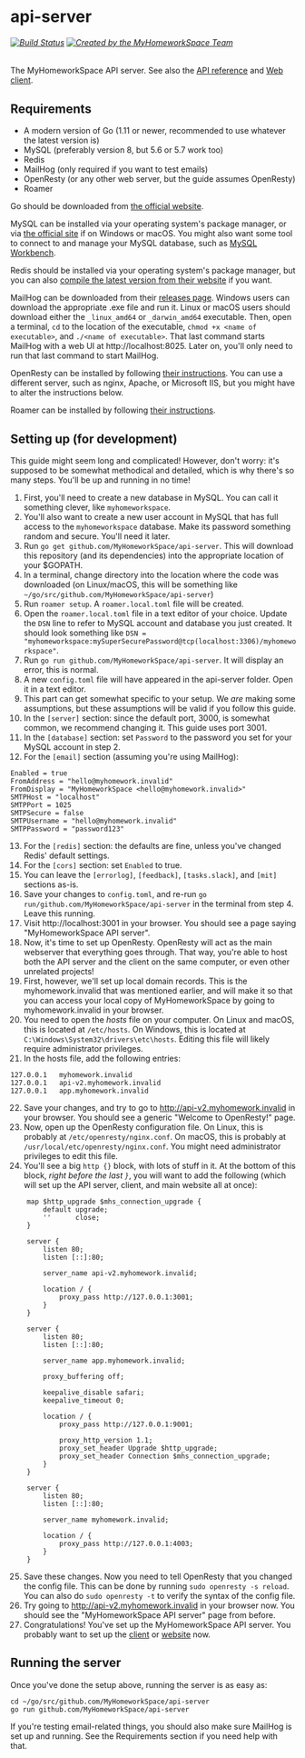 # api-server
###### [![Build Status](https://travis-ci.org/MyHomeworkSpace/api-server.svg?branch=master)](https://travis-ci.org/MyHomeworkSpace/api-server) [![Created by the MyHomeworkSpace Team](https://img.shields.io/badge/Created%20by-MyHomeworkSpace%20Team-3698dc.svg)](https://github.com/MyHomeworkSpace)
The MyHomeworkSpace API server. See also the [API reference](https://support.myhomework.space/apireference) and [Web client](https://github.com/MyHomeworkSpace/client).

## Requirements
* A modern version of Go (1.11 or newer, recommended to use whatever the latest version is)
* MySQL (preferably version 8, but 5.6 or 5.7 work too)
* Redis
* MailHog (only required if you want to test emails)
* OpenResty (or any other web server, but the guide assumes OpenResty)
* Roamer

Go should be downloaded from [the official website](https://golang.org/dl/).

MySQL can be installed via your operating system's package manager, or via [the official site](https://dev.mysql.com/downloads/mysql/) if on Windows or macOS. You might also want some tool to connect to and manage your MySQL database, such as [MySQL Workbench](https://dev.mysql.com/downloads/workbench/).

Redis should be installed via your operating system's package manager, but you can also [compile the latest version from their website](https://redis.io/) if you want.

MailHog can be downloaded from their [releases page](https://github.com/mailhog/MailHog/releases/v1.0.0). Windows users can download the appropriate .exe file and run it. Linux or macOS users should download either the `_linux_amd64` or `_darwin_amd64` executable. Then, open a terminal, `cd` to the location of the executable, `chmod +x <name of executable>`, and `./<name of executable>`. That last command starts MailHog with a web UI at http://localhost:8025. Later on, you'll only need to run that last command to start MailHog.

OpenResty can be installed by following [their instructions](https://openresty.org/en/download.html). You can use a different server, such as nginx, Apache, or Microsoft IIS, but you might have to alter the instructions below.

Roamer can be installed by following [their instructions](https://github.com/thatoddmailbox/roamer/wiki/installation).

## Setting up (for development)
This guide might seem long and complicated! However, don't worry: it's supposed to be somewhat methodical and detailed, which is why there's so many steps. You'll be up and running in no time!

1. First, you'll need to create a new database in MySQL. You can call it something clever, like `myhomeworkspace`.
2. You'll also want to create a new user account in MySQL that has full access to the `myhomeworkspace` database. Make its password something random and secure. You'll need it later.
3. Run `go get github.com/MyHomeworkSpace/api-server`. This will download this repository (and its dependencies) into the appropriate location of your $GOPATH.
4. In a terminal, change directory into the location where the code was downloaded (on Linux/macOS, this will be something like `~/go/src/github.com/MyHomeworkSpace/api-server`)
5. Run `roamer setup`. A `roamer.local.toml` file will be created.
6. Open the `roamer.local.toml` file in a text editor of your choice. Update the `DSN` line to refer to MySQL account and database you just created. It should look something like `DSN = "myhomeworkspace:mySuperSecurePassword@tcp(localhost:3306)/myhomeworkspace"`.
7. Run `go run github.com/MyHomeworkSpace/api-server`. It will display an error, this is normal.
8. A new `config.toml` file will have appeared in the api-server folder. Open it in a text editor.
9. This part can get somewhat specific to your setup. We _are_ making some assumptions, but these assumptions will be valid if you follow this guide.
10. In the `[server]` section: since the default port, 3000, is somewhat common, we recommend changing it. This guide uses port 3001.
11. In the `[database]` section: set `Password` to the password you set for your MySQL account in step 2.
12. For the `[email]` section (assuming you're using MailHog):
```
Enabled = true
FromAddress = "hello@myhomework.invalid"
FromDisplay = "MyHomeworkSpace <hello@myhomework.invalid>"
SMTPHost = "localhost"
SMTPPort = 1025
SMTPSecure = false
SMTPUsername = "hello@myhomework.invalid"
SMTPPassword = "password123"
```
13. For the `[redis]` section: the defaults are fine, unless you've changed Redis' default settings.
14. For the `[cors]` section: set `Enabled` to true.
15. You can leave the `[errorlog]`, `[feedback]`, `[tasks.slack]`, and `[mit]` sections as-is.
16. Save your changes to `config.toml`, and re-run `go run/github.com/MyHomeworkSpace/api-server` in the terminal from step 4. Leave this running.
17. Visit http://localhost:3001 in your browser. You should see a page saying "MyHomeworkSpace API server".
18. Now, it's time to set up OpenResty. OpenResty will act as the main webserver that everything goes through. That way, you're able to host both the API server and the client on the same computer, or even other unrelated projects!
19. First, however, we'll set up local domain records. This is the myhomework.invalid that was mentioned earlier, and will make it so that you can access your local copy of MyHomeworkSpace by going to myhomework.invalid in your browser.
20. You need to open the _hosts_ file on your computer. On Linux and macOS, this is located at `/etc/hosts`. On Windows, this is located at `C:\Windows\System32\drivers\etc\hosts`. Editing this file will likely require administrator privileges.
21. In the hosts file, add the following entries:
```
127.0.0.1	myhomework.invalid
127.0.0.1	api-v2.myhomework.invalid
127.0.0.1	app.myhomework.invalid
```
22. Save your changes, and try to go to http://api-v2.myhomework.invalid in your browser. You should see a generic "Welcome to OpenResty!" page.
23. Now, open up the OpenResty configuration file. On Linux, this is probably at `/etc/openresty/nginx.conf`. On macOS, this is probably at `/usr/local/etc/openresty/nginx.conf`. You might need administrator privileges to edit this file.
24. You'll see a big `http {}` block, with lots of stuff in it. At the bottom of this block, *right before the last `}`*, you will want to add the following (which will set up the API server, client, and main website all at once):
```
	map $http_upgrade $mhs_connection_upgrade {
		default upgrade;
		''      close;
	}

	server {
		listen 80;
		listen [::]:80;

		server_name api-v2.myhomework.invalid;

		location / {
			proxy_pass http://127.0.0.1:3001;
		}
	}

	server {
		listen 80;
		listen [::]:80;

		server_name app.myhomework.invalid;

		proxy_buffering off;

		keepalive_disable safari;
		keepalive_timeout 0;

		location / {
			proxy_pass http://127.0.0.1:9001;

			proxy_http_version 1.1;
			proxy_set_header Upgrade $http_upgrade;
			proxy_set_header Connection $mhs_connection_upgrade;
		}
	}

	server {
		listen 80;
		listen [::]:80;

		server_name myhomework.invalid;

		location / {
			proxy_pass http://127.0.0.1:4003;
		}
	}
```
25. Save these changes. Now you need to tell OpenResty that you changed the config file. This can be done by running `sudo openresty -s reload`. You can also do `sudo openresty -t` to verify the syntax of the config file.
26. Try going to http://api-v2.myhomework.invalid in your browser now. You should see the "MyHomeworkSpace API server" page from before.
27. Congratulations! You've set up the MyHomeworkSpace API server. You probably want to set up the [client](https://github.com/MyHomeworkSpace/client) or [website](https://github.com/MyHomeworkSpace/website) now.

## Running the server
Once you've done the setup above, running the server is as easy as:
```
cd ~/go/src/github.com/MyHomeworkSpace/api-server
go run github.com/MyHomeworkSpace/api-server
```
If you're testing email-related things, you should also make sure MailHog is set up and running. See the Requirements section if you need help with that.

